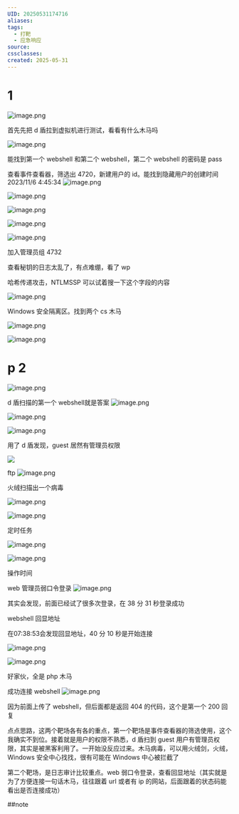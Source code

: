 ```yaml
---
UID: 20250531174716
aliases: 
tags:
  - 打靶
  - 应急响应
source: 
cssclasses: 
created: 2025-05-31
---
```

# 1
![image.png](https://s2.loli.net/2025/05/31/92CZohHPSrQTEMm.png)

首先先把 d 盾拉到虚拟机进行测试，看看有什么木马吗

![image.png](https://s2.loli.net/2025/05/31/scxM6Pm2dC4ZyWp.png)


能找到第一个 webshell 和第二个 webshell，第二个 webshell 的密码是 pass

查看事件查看器，筛选出 4720，新建用户的 id。能找到隐藏用户的创建时间 2023/11/6 4:45:34
![image.png](https://s2.loli.net/2025/05/31/gpcziD81PV4WrSl.png)





![image.png](https://s2.loli.net/2025/05/31/t9hrgwfUOoIcd8y.png)



![image.png](https://s2.loli.net/2025/05/31/RSzcnWu6hHUv4eC.png)

![image.png](https://s2.loli.net/2025/05/31/GNsTupOl7nQd85v.png)


![image.png](https://s2.loli.net/2025/05/31/jquihVzFb5769Ds.png)

加入管理员组 4732

查看秘钥的日志太乱了，有点难绷，看了 wp

哈希传递攻击，NTLMSSP 可以试着搜一下这个字段的内容

![image.png](https://s2.loli.net/2025/05/31/6ePDuF9q4j18kg3.png)



Windows 安全隔离区。找到两个 cs 木马

![image.png](https://s2.loli.net/2025/05/31/CwpPKQkc5DjBmze.png)

![image.png](https://s2.loli.net/2025/05/31/HqaZ3oGpReUg6IE.png)


# p 2
![image.png](https://s2.loli.net/2025/05/31/KqizTwQ7IVvpLGE.png)

d 盾扫描的第一个 webshell就是答案
![image.png](https://s2.loli.net/2025/05/31/YEwxBuUb8O69Wnv.png)


![image.png](https://s2.loli.net/2025/05/31/bwG6kK4cCoxJlDS.png)

![image.png](https://s2.loli.net/2025/05/31/tmwWzbRMIgOCGkp.png)



用了 d 盾发现，guest 居然有管理员权限


![](https://s2.loli.net/2025/05/31/zpRTsHZegCfxSiP.png)


ftp
![image.png](https://s2.loli.net/2025/05/31/MzGkOE4AyqVINXi.png)


火绒扫描出一个病毒

![image.png](https://s2.loli.net/2025/05/31/WkbfCHVXLFvsNTo.png)

![image.png](https://s2.loli.net/2025/05/31/wjR5SuznEIp4QcB.png)



定时任务

![image.png](https://s2.loli.net/2025/05/31/MUqEA29ntVR61zf.png)

![image.png](https://s2.loli.net/2025/05/31/2FugsLZTkbPoKf5.png)

操作时间

web 管理员弱口令登录
![image.png](https://s2.loli.net/2025/05/31/AXUj4r1EwRBCJSI.png)

其实会发现，前面已经试了很多次登录，在 38 分 31 秒登录成功


webshell 回显地址

在07:38:53会发现回显地址，40 分 10 秒是开始连接

![image.png](https://s2.loli.net/2025/05/31/2SZym8xXgfNeqMT.png)


![image.png](https://s2.loli.net/2025/05/31/hbGjk9FYD3nlxiL.png)

好家伙，全是 php 木马

成功连接 webshell
![image.png](https://s2.loli.net/2025/05/31/Ibv97Cz1cxAfeal.png)

因为前面上传了 webshell，但后面都是返回 404 的代码，这个是第一个 200 回复



点点思路，这两个靶场各有各的重点，第一个靶场是事件查看器的筛选使用，这个我确实不到位。接着就是用户的权限不熟悉，d 盾扫到 guest 用户有管理员权限，其实是被黑客利用了。一开始没反应过来。木马病毒，可以用火绒剑，火绒，Windows 安全中心找找，很有可能在 Windows 中心被拦截了

第二个靶场，是日志审计比较重点。web 弱口令登录，查看回显地址（其实就是为了方便连接一句话木马，往往跟着 url 或者有 ip 的网站，后面跟着的状态码能看出是否连接成功）

##note